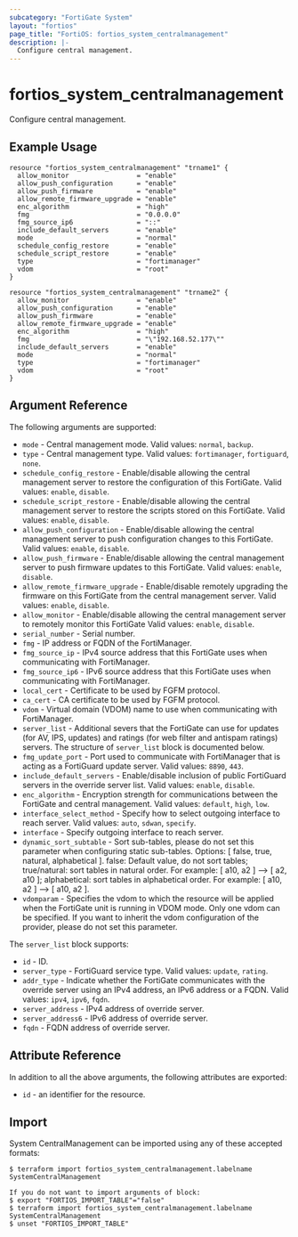 ```yaml
---
subcategory: "FortiGate System"
layout: "fortios"
page_title: "FortiOS: fortios_system_centralmanagement"
description: |-
  Configure central management.
---
```


# fortios_system_centralmanagement
Configure central management.

## Example Usage

```hcl
resource "fortios_system_centralmanagement" "trname1" {
  allow_monitor                 = "enable"
  allow_push_configuration      = "enable"
  allow_push_firmware           = "enable"
  allow_remote_firmware_upgrade = "enable"
  enc_algorithm                 = "high"
  fmg                           = "0.0.0.0"
  fmg_source_ip6                = "::"
  include_default_servers       = "enable"
  mode                          = "normal"
  schedule_config_restore       = "enable"
  schedule_script_restore       = "enable"
  type                          = "fortimanager"
  vdom                          = "root"
}

resource "fortios_system_centralmanagement" "trname2" {
  allow_monitor                 = "enable"
  allow_push_configuration      = "enable"
  allow_push_firmware           = "enable"
  allow_remote_firmware_upgrade = "enable"
  enc_algorithm                 = "high"
  fmg                           = "\"192.168.52.177\""
  include_default_servers       = "enable"
  mode                          = "normal"
  type                          = "fortimanager"
  vdom                          = "root"
}

```

## Argument Reference

The following arguments are supported:

* `mode` - Central management mode. Valid values: `normal`, `backup`.
* `type` - Central management type. Valid values: `fortimanager`, `fortiguard`, `none`.
* `schedule_config_restore` - Enable/disable allowing the central management server to restore the configuration of this FortiGate. Valid values: `enable`, `disable`.
* `schedule_script_restore` - Enable/disable allowing the central management server to restore the scripts stored on this FortiGate. Valid values: `enable`, `disable`.
* `allow_push_configuration` - Enable/disable allowing the central management server to push configuration changes to this FortiGate. Valid values: `enable`, `disable`.
* `allow_push_firmware` - Enable/disable allowing the central management server to push firmware updates to this FortiGate. Valid values: `enable`, `disable`.
* `allow_remote_firmware_upgrade` - Enable/disable remotely upgrading the firmware on this FortiGate from the central management server. Valid values: `enable`, `disable`.
* `allow_monitor` - Enable/disable allowing the central management server to remotely monitor this FortiGate Valid values: `enable`, `disable`.
* `serial_number` - Serial number.
* `fmg` - IP address or FQDN of the FortiManager.
* `fmg_source_ip` - IPv4 source address that this FortiGate uses when communicating with FortiManager.
* `fmg_source_ip6` - IPv6 source address that this FortiGate uses when communicating with FortiManager.
* `local_cert` - Certificate to be used by FGFM protocol.
* `ca_cert` - CA certificate to be used by FGFM protocol.
* `vdom` - Virtual domain (VDOM) name to use when communicating with FortiManager.
* `server_list` - Additional severs that the FortiGate can use for updates (for AV, IPS, updates) and ratings (for web filter and antispam ratings) servers. The structure of `server_list` block is documented below.
* `fmg_update_port` - Port used to communicate with FortiManager that is acting as a FortiGuard update server. Valid values: `8890`, `443`.
* `include_default_servers` - Enable/disable inclusion of public FortiGuard servers in the override server list. Valid values: `enable`, `disable`.
* `enc_algorithm` - Encryption strength for communications between the FortiGate and central management. Valid values: `default`, `high`, `low`.
* `interface_select_method` - Specify how to select outgoing interface to reach server. Valid values: `auto`, `sdwan`, `specify`.
* `interface` - Specify outgoing interface to reach server.
* `dynamic_sort_subtable` - Sort sub-tables, please do not set this parameter when configuring static sub-tables. Options: [ false, true, natural, alphabetical ]. false: Default value, do not sort tables; true/natural: sort tables in natural order. For example: [ a10, a2 ] --> [ a2, a10 ]; alphabetical: sort tables in alphabetical order. For example: [ a10, a2 ] --> [ a10, a2 ].
* `vdomparam` - Specifies the vdom to which the resource will be applied when the FortiGate unit is running in VDOM mode. Only one vdom can be specified. If you want to inherit the vdom configuration of the provider, please do not set this parameter.

The `server_list` block supports:

* `id` - ID.
* `server_type` - FortiGuard service type. Valid values: `update`, `rating`.
* `addr_type` - Indicate whether the FortiGate communicates with the override server using an IPv4 address, an IPv6 address or a FQDN. Valid values: `ipv4`, `ipv6`, `fqdn`.
* `server_address` - IPv4 address of override server.
* `server_address6` - IPv6 address of override server.
* `fqdn` - FQDN address of override server.


## Attribute Reference

In addition to all the above arguments, the following attributes are exported:
* `id` - an identifier for the resource.

## Import

System CentralManagement can be imported using any of these accepted formats:
```
$ terraform import fortios_system_centralmanagement.labelname SystemCentralManagement

If you do not want to import arguments of block:
$ export "FORTIOS_IMPORT_TABLE"="false"
$ terraform import fortios_system_centralmanagement.labelname SystemCentralManagement
$ unset "FORTIOS_IMPORT_TABLE"
```
